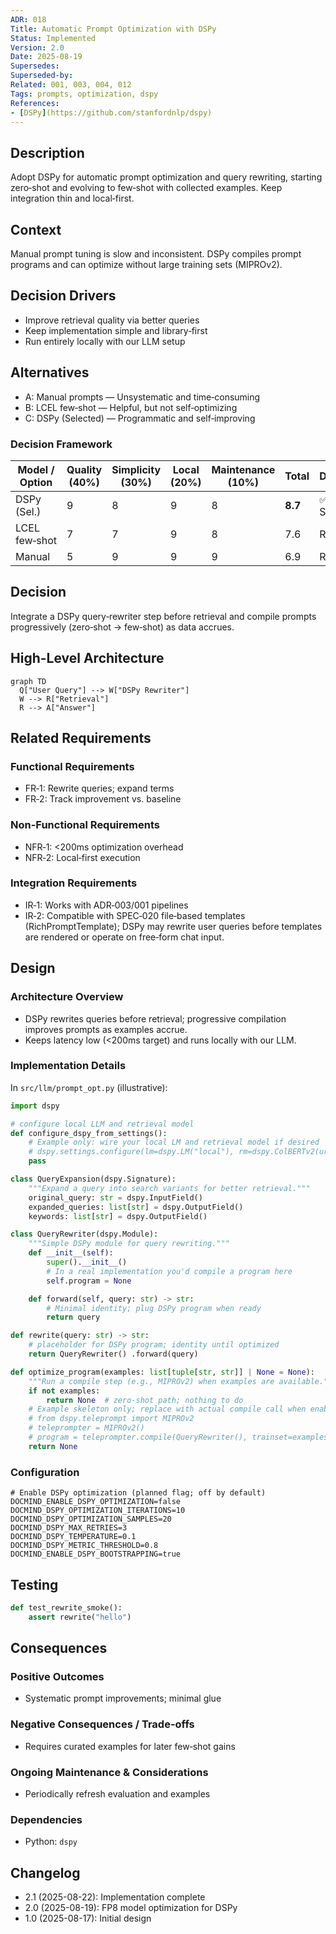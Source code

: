 ```yaml
---
ADR: 018
Title: Automatic Prompt Optimization with DSPy
Status: Implemented
Version: 2.0
Date: 2025-08-19
Supersedes:
Superseded-by:
Related: 001, 003, 004, 012
Tags: prompts, optimization, dspy
References:
- [DSPy](https://github.com/stanfordnlp/dspy)
---
```


## Description

Adopt DSPy for automatic prompt optimization and query rewriting, starting zero‑shot and evolving to few‑shot with collected examples. Keep integration thin and local‑first.

## Context

Manual prompt tuning is slow and inconsistent. DSPy compiles prompt programs and can optimize without large training sets (MIPROv2).

## Decision Drivers

- Improve retrieval quality via better queries
- Keep implementation simple and library‑first
- Run entirely locally with our LLM setup

## Alternatives

- A: Manual prompts — Unsystematic and time‑consuming
- B: LCEL few‑shot — Helpful, but not self‑optimizing
- C: DSPy (Selected) — Programmatic and self‑improving

### Decision Framework

| Model / Option | Quality (40%) | Simplicity (30%) | Local (20%) | Maintenance (10%) | Total | Decision      |
| -------------- | ------------- | ---------------- | ----------- | ----------------- | ----- | ------------- |
| DSPy (Sel.)    | 9             | 8                | 9           | 8                 | **8.7** | ✅ Selected    |
| LCEL few‑shot   | 7             | 7                | 9           | 8                 | 7.6   | Rejected      |
| Manual          | 5             | 9                | 9           | 9                 | 6.9   | Rejected      |

## Decision

Integrate a DSPy query‑rewriter step before retrieval and compile prompts progressively (zero‑shot → few‑shot) as data accrues.

## High-Level Architecture

```mermaid
graph TD
  Q["User Query"] --> W["DSPy Rewriter"]
  W --> R["Retrieval"]
  R --> A["Answer"]
```

## Related Requirements

### Functional Requirements

- FR‑1: Rewrite queries; expand terms
- FR‑2: Track improvement vs. baseline

### Non-Functional Requirements

- NFR‑1: <200ms optimization overhead
- NFR‑2: Local‑first execution

### Integration Requirements

- IR‑1: Works with ADR‑003/001 pipelines
- IR‑2: Compatible with SPEC‑020 file‑based templates (RichPromptTemplate); DSPy may rewrite user queries before templates are rendered or operate on free‑form chat input.

## Design

### Architecture Overview

- DSPy rewrites queries before retrieval; progressive compilation improves prompts as examples accrue.
- Keeps latency low (<200ms target) and runs locally with our LLM.

### Implementation Details

In `src/llm/prompt_opt.py` (illustrative):

```python
import dspy

# configure local LLM and retrieval model
def configure_dspy_from_settings():
    # Example only: wire your local LM and retrieval model if desired
    # dspy.settings.configure(lm=dspy.LM("local"), rm=dspy.ColBERTv2(url="http://localhost:8893/api/search"))
    pass

class QueryExpansion(dspy.Signature):
    """Expand a query into search variants for better retrieval."""
    original_query: str = dspy.InputField()
    expanded_queries: list[str] = dspy.OutputField()
    keywords: list[str] = dspy.OutputField()

class QueryRewriter(dspy.Module):
    """Simple DSPy module for query rewriting."""
    def __init__(self):
        super().__init__()
        # In a real implementation you'd compile a program here
        self.program = None

    def forward(self, query: str) -> str:
        # Minimal identity; plug DSPy program when ready
        return query

def rewrite(query: str) -> str:
    # placeholder for DSPy program; identity until optimized
    return QueryRewriter() .forward(query)

def optimize_program(examples: list[tuple[str, str]] | None = None):
    """Run a compile step (e.g., MIPROv2) when examples are available."""
    if not examples:
        return None  # zero-shot path; nothing to do
    # Example skeleton only; replace with actual compile call when enabled
    # from dspy.teleprompt import MIPROv2
    # teleprompter = MIPROv2()
    # program = teleprompter.compile(QueryRewriter(), trainset=examples)
    return None
```

### Configuration

```env
# Enable DSPy optimization (planned flag; off by default)
DOCMIND_ENABLE_DSPY_OPTIMIZATION=false
DOCMIND_DSPY_OPTIMIZATION_ITERATIONS=10
DOCMIND_DSPY_OPTIMIZATION_SAMPLES=20
DOCMIND_DSPY_MAX_RETRIES=3
DOCMIND_DSPY_TEMPERATURE=0.1
DOCMIND_DSPY_METRIC_THRESHOLD=0.8
DOCMIND_ENABLE_DSPY_BOOTSTRAPPING=true
```

## Testing

```python
def test_rewrite_smoke():
    assert rewrite("hello")
```

## Consequences

### Positive Outcomes

- Systematic prompt improvements; minimal glue

### Negative Consequences / Trade-offs

- Requires curated examples for later few‑shot gains

### Ongoing Maintenance & Considerations

- Periodically refresh evaluation and examples

### Dependencies

- Python: `dspy`

## Changelog

- 2.1 (2025-08-22): Implementation complete
- 2.0 (2025-08-19): FP8 model optimization for DSPy
- 1.0 (2025-08-17): Initial design
